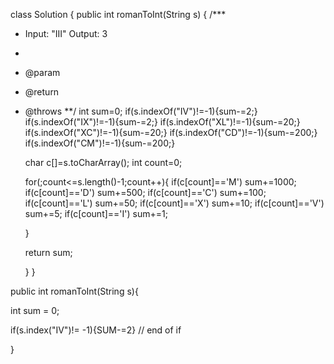 class Solution {
    public int romanToInt(String s) {
/***
 * Input: "III"
Output: 3
 *
 * @param
 * @return
 * @throws
 **/
      int sum=0;
      if(s.indexOf("IV")!=-1){sum-=2;}
      if(s.indexOf("IX")!=-1){sum-=2;}
      if(s.indexOf("XL")!=-1){sum-=20;}
      if(s.indexOf("XC")!=-1){sum-=20;}
      if(s.indexOf("CD")!=-1){sum-=200;}
      if(s.indexOf("CM")!=-1){sum-=200;}

      char c[]=s.toCharArray();
      int count=0;

     for(;count<=s.length()-1;count++){
         if(c[count]=='M') sum+=1000;
         if(c[count]=='D') sum+=500;
         if(c[count]=='C') sum+=100;
         if(c[count]=='L') sum+=50;
         if(c[count]=='X') sum+=10;
         if(c[count]=='V') sum+=5;
         if(c[count]=='I') sum+=1;

     }

     return sum;

    }
}



public int romanToInt(String s){

  int sum = 0;

  if(s.index("IV")!= -1){SUM-=2} // end of if


}
